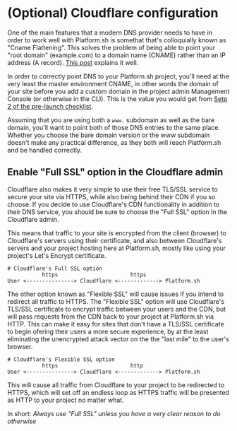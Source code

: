 # (Optional) Cloudflare configuration

One of the main features that a modern DNS provider needs to have in order to work well with Platform.sh is somethat that's colloquially known as "Cname Flattening".  This solves the problem of being able to point your "root domain" (example.com) to a domain name (CNAME) rather than an IP address (A record).  [This post](https://blog.cloudflare.com/introducing-CNAME-flattening-rfc-compliant-cnames-at-a-domains-root/) explains it well.

In order to correctly point DNS to your Platform.sh project, you'll need at the very least the master environment CNAME, in other words the domain of your site before you add a custom domain in the project admin Management Console (or otherwise in the CLI).  This is the value you would get from [Setp 2 of the pre-launch checklist](/golive/checklist.md).

Assuming that you are using both a `www.` subdomain as well as the bare domain, you'll want to point both of those DNS entries to the same place. Whether you choose the bare domain version or the www subdomain doesn't make any practical difference, as they both will reach Platform.sh and be handled correctly.

## Enable "Full SSL" option in the Cloudflare admin

Cloudflare also makes it very simple to use their free TLS/SSL service to secure your site via HTTPS, while also being behind their CDN if you so choose.  If you decide to use Cloudflare's CDN functionality in addition to their DNS service, you should be sure to choose the "Full SSL" option in the Cloudflare admin.

This means that traffic to your site is encrypted from the client (browser) to Cloudflare's servers using their certificate, and also between Cloudflare's servers and your project hosting here at Platform.sh, mostly like using your project's Let's Encrypt certificate.

```
# Cloudflare's Full SSL option
		   https                       https
User <---------------> Cloudflare <-------------> Platform.sh
```

The other option known as "Flexible SSL" will cause issues if you intend to redirect all traffic to HTTPS.  The "Flexible SSL" option will use Cloudflare's TLS/SSL certificate to encrypt traffic between your users and the CDN, but will pass requests from the CDN back to your project at Platform.sh via HTTP.  This can make it easy for sites that don't have a TLS/SSL certificate to begin ofering their users a more secure experience, by at the least eliminating the unencrypted attack vector on the the "last mile" to the user's browser.

```
# Cloudflare's Flexible SSL option
		   https                       http
User <---------------> Cloudflare <-------------> Platform.sh
```

This will cause all traffic from Cloudflare to your project to be redirected to HTTPS, which will set off an endless loop as HTTPS traffic will be presented as HTTP to your project no matter what.

In short: *Always use "Full SSL" unless you have a very clear reason to do otherwise*
